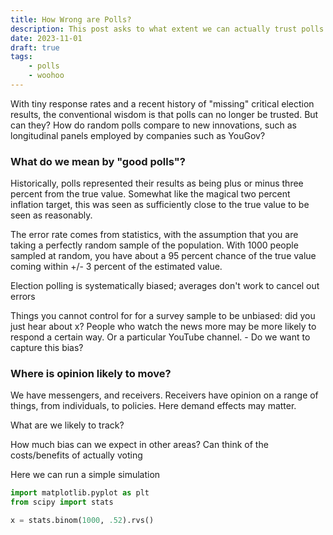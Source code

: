 ```yaml
---
title: How Wrong are Polls?
description: This post asks to what extent we can actually trust polls.
date: 2023-11-01
draft: true
tags:
    - polls
    - woohoo
---
```


With tiny response rates and a recent history of "missing" critical election results, the conventional wisdom is that polls can no longer be trusted. But can they? How do random polls compare to new innovations, such as longitudinal panels employed by companies such as YouGov?

### What do we mean by "good polls"?

Historically, polls represented their results as being plus or minus three percent from the true value. Somewhat like the magical two percent inflation target, this was seen as sufficiently close to the true value to be seen as reasonably. 

The error rate comes from statistics, with the assumption that you are taking a perfectly random sample of the population. With 1000 people sampled at random, you have about a 95 percent chance of the true value coming within +/- 3 percent of the estimated value.

Election polling is systematically biased; averages don't work to cancel out errors

Things you cannot control for for a survey sample to be unbiased: did you just hear about x? People who watch the news more may be more likely to respond a certain way. Or a particular YouTube channel.
    - Do we want to capture this bias?

### Where is opinion likely to move?

We have messengers, and receivers. Receivers have opinion on a range of things, from individuals, to policies. Here demand effects may matter.

What are we likely to track?

How much bias can we expect in other areas? Can think of the costs/benefits of actually voting

Here we can run a simple simulation

```python
import matplotlib.pyplot as plt
from scipy import stats

x = stats.binom(1000, .52).rvs()
```